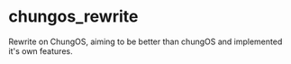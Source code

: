 # chungos_rewrite
Rewrite on ChungOS, aiming to be better than chungOS and implemented it's own features.
